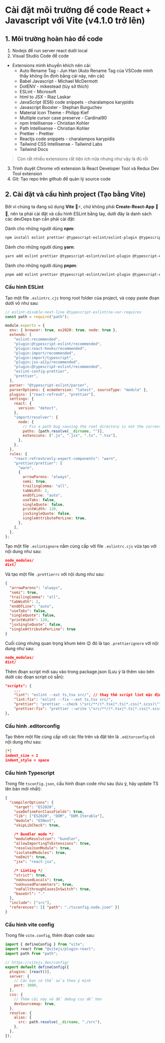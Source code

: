# Cài đặt môi trường để code React + Javascript với Vite (v4.1.0 trở lên)

## 1. Môi trường hoàn hảo để code

1. Nodejs để run server react dưới local
2. Visual Studio Code để code
- Extensions mình khuyến khích nên cài:
  - Auto Rename Tag - Jun Han (Auto Rename Tag của VSCode mình thấy không ổn định bằng cái này, nên cài)
  - Babel Javascript - Michael McDermott
  - DotENV - mikestead (tùy sở thích)
  - ESLint - Microsoft
  - html to JSX - Riaz Laskar
  - JavaScript (ES6) code snippets - charalampos karypidis
  - Javascript Booster - Stephan Burguchev
  - Material Icon Theme - Philipp Kief
  - Multiple cursor case preserve - Cardinal90
  - npm Intellisense - Christian Kohler
  - Path Intellisense - Christian Kohler
  - Prettier - Prettier
  - Reactjs code snippets - charalampos karypidis
  - Tailwind CSS Intellisense - Tailwind Labs
  - Tailwind Docs
  
>Còn rất nhiều extensions rất tiện ích nữa nhưng như vậy là đủ rồi

3. Trình duyệt Chrome với extension là React Developer Tool và Redux Dev Tool extension
4. Git: Tạo repo trên github để quản lý source code

## 2. Cài đặt và cấu hình project (Tạo bằng Vite)

Bởi vì chúng ta đang sử dụng **Vite** 🐇⚡, chứ không phải **Create-React-App** 🐢👴, nên ta phải cài đặt và cấu hình ESLint bằng tay, dưới đây là danh sách các devDeps bạn cần phải cài đặt:

Dành cho những người dùng **npm**:

```bash
npm install eslint prettier @typescript-eslint/eslint-plugin @typescript-eslint/parser eslint-config-prettier eslint-plugin-import eslint-plugin-jsx-a11y eslint-plugin-react eslint-plugin-prettier prettier-plugin-tailwindcss eslint-plugin-react-hooks -D
```

Dành cho những người dùng **yarn**:

```bash
yarn add eslint prettier @typescript-eslint/eslint-plugin @typescript-eslint/parser eslint-config-prettier eslint-plugin-import eslint-plugin-jsx-a11y eslint-plugin-react eslint-plugin-prettier prettier-plugin-tailwindcss eslint-plugin-react-hooks -D
```

Dành cho những người dùng **pnpm**:

```bash
pnpm add eslint prettier @typescript-eslint/eslint-plugin @typescript-eslint/parser eslint-config-prettier eslint-plugin-import eslint-plugin-jsx-a11y eslint-plugin-react eslint-plugin-prettier prettier-plugin-tailwindcss eslint-plugin-react-hooks -D
```

### Cấu hình ESLint
Tạo một file `.eslintrc.cjs` trong root folder của project, và copy paste đoạn dưới vô như sau:

```cjs
// eslint-disable-next-line @typescript-eslint/no-var-requires
const path = require("path");

module.exports = {
  env: { browser: true, es2020: true, node: true },
  extends: [
    "eslint:recommended",
    "plugin:@typescript-eslint/recommended",
    "plugin:react-hooks/recommended",
    "plugin:import/recommended",
    "plugin:import/typescript",
    "plugin:jsx-a11y/recommended",
    "plugin:@typescript-eslint/recommended",
    "eslint-config-prettier",
    "prettier",
  ],
  parser: "@typescript-eslint/parser",
  parserOptions: { ecmaVersion: "latest", sourceType: "module" },
  plugins: ["react-refresh", "prettier"],
  settings: {
    react: {
      version: "detect",
    },
    "import/resolver": {
      node: {
        // Fix a path bug causing the root directory is not the current project - ESLint bug
        paths: [path.resolve(__dirname, "")],
        extensions: [".js", ".jsx", ".ts", ".tsx"],
      },
    },
  },
  rules: {
    "react-refresh/only-export-components": "warn",
    "prettier/prettier": [
      "warn",
      {
        arrowParens: "always",
        semi: true,
        trailingComma: "all",
        tabWidth: 2,
        endOfLine: "auto",
        useTabs: false,
        singleQuote: false,
        printWidth: 120,
        jsxSingleQuote: false,
        singleAttributePerLine: true,
      },
    ],
  },
};
```

Tạo một file `.eslintignore` nằm cùng cấp với file `.eslintrc.cjs` vừa tạo với nội dung như sau:

```json
node_modules/
dist/
```

Và tạo một file `.prettierrc` với nội dung như sau:

```json
{
  "arrowParens": "always",
  "semi": true,
  "trailingComma": "all",
  "tabWidth": 2,
  "endOfLine": "auto",
  "useTabs": false,
  "singleQuote": false,
  "printWidth": 120,
  "jsxSingleQuote": false,
  "singleAttributePerLine": true
}
```

Cuối cùng nhưng quan trọng khum kém 😉 đó là tạo `.prettierignore` với nội dung như sau:

```json
node_modules/
dist/
```

Thêm đoạn script mới sau vào trong package.json (Lưu ý là thêm vào bên dưới các đoạn script có sẵn):

```json
"scripts": {
    ...
    "lint": "eslint --ext ts,tsx src/", // thay thê script lint mặc định
    "lint:fix": "eslint --fix --ext ts,tsx src/",
    "prettier": "prettier --check \"src/**/(*.tsx|*.ts|*.css|*.scss)\"",
    "prettier:fix": "prettier --write \"src/**/(*.tsx|*.ts|*.css|*.scss)\""
},
```

### Cấu hình .editorconfig

Tạo thêm một file cùng cấp với các file trên và đặt tên là `.editorconfig` có nội dung như sau:

```json
[*]
indent_size = 2
indent_style = space
```

### Cấu hình Typescript

Trong file `tsconfig.json`, cấu hình đoạn code như sau (lưu ý, hãy update TS lên bản mới nhất):

```json
{
  "compilerOptions": {
    "target": "ES2020",
    "useDefineForClassFields": true,
    "lib": ["ES2020", "DOM", "DOM.Iterable"],
    "module": "ESNext",
    "skipLibCheck": true,

    /* Bundler mode */
    "moduleResolution": "bundler",
    "allowImportingTsExtensions": true,
    "resolveJsonModule": true,
    "isolatedModules": true,
    "noEmit": true,
    "jsx": "react-jsx",

    /* Linting */
    "strict": true,
    "noUnusedLocals": true,
    "noUnusedParameters": true,
    "noFallthroughCasesInSwitch": true,
    "baseUrl": "."
  },
  "include": ["src"],
  "references": [{ "path": "./tsconfig.node.json" }]
}
```

### Cấu hình vite config

Trong file `vite.config`, thêm đoạn code sau:

```js
import { defineConfig } from "vite";
import react from "@vitejs/plugin-react";
import path from "path";

// https://vitejs.dev/config/
export default defineConfig({
  plugins: [react()],
  server: {
    // Các bạn có thể sửa theo ý mình
    port: 3000,
  },
  css: {
    // Thêm cái này vô để debug css dễ hơn
    devSourcemap: true,
  },
  resolve: {
    alias: {
      src: path.resolve(__dirname, "./src"),
    },
  },
});
```


